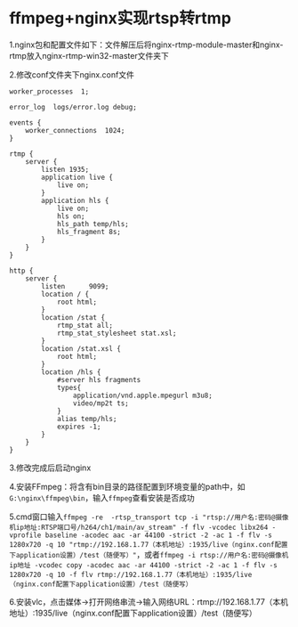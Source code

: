 # ffmpeg+nginx实现rtsp转rtmp

1.nginx包和配置文件如下：文件解压后将nginx-rtmp-module-master和nginx-rtmp放入nginx-rtmp-win32-master文件夹下

2.修改conf文件夹下nginx.conf文件

```
worker_processes  1;

error_log  logs/error.log debug;

events {
    worker_connections  1024;
}

rtmp {
    server {
        listen 1935;
        application live {
            live on;
        }
        application hls {
            live on;
            hls on;  
            hls_path temp/hls;  
            hls_fragment 8s;  
        }
    }
}

http {
    server {
        listen      9099;
        location / {
            root html;
        }
        location /stat {
            rtmp_stat all;
            rtmp_stat_stylesheet stat.xsl;
        }
        location /stat.xsl {
            root html;
        }
        location /hls {  
            #server hls fragments  
            types{  
                application/vnd.apple.mpegurl m3u8;  
                video/mp2t ts;  
            }  
            alias temp/hls;  
            expires -1;  
        }  
    }
}

```
3.修改完成后启动nginx

4.安装FFmpeg：将含有bin目录的路径配置到环境变量的path中，如`G:\nginx\ffmpeg\bin`，输入`ffmpeg`查看安装是否成功

5.cmd窗口输入`ffmpeg -re  -rtsp_transport tcp -i "rtsp://用户名:密码@摄像机ip地址:RTSP端口号/h264/ch1/main/av_stream" -f flv -vcodec libx264 -vprofile baseline -acodec aac -ar 44100 -strict -2 -ac 1 -f flv -s 1280x720 -q 10 "rtmp://192.168.1.77（本机地址）:1935/live（nginx.conf配置下application设置）/test（随便写）"`，或者`ffmpeg -i rtsp://用户名:密码@摄像机ip地址 -vcodec copy -acodec aac -ar 44100 -strict -2 -ac 1 -f flv -s 1280x720 -q 10 -f flv rtmp://192.168.1.77（本机地址）:1935/live（nginx.conf配置下application设置）/test（随便写）`

6.安装vlc，点击媒体->打开网络串流->输入网络URL：rtmp://192.168.1.77（本机地址）:1935/live（nginx.conf配置下application设置）/test（随便写）